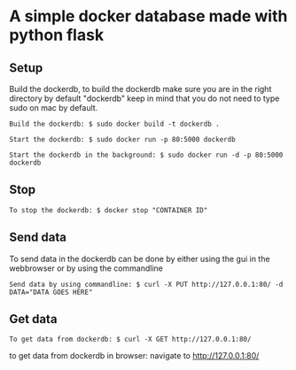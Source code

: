 # A simple docker database made with python flask

## Setup
Build the dockerdb, to build the dockerdb make sure you are in the right directory by default "dockerdb" keep in mind that you do not need to type sudo on mac by default.

    Build the dockerdb: $ sudo docker build -t dockerdb .

    Start the dockerdb: $ sudo docker run -p 80:5000 dockerdb

    Start the dockerdb in the background: $ sudo docker run -d -p 80:5000 dockerdb

## Stop
    To stop the dockerdb: $ docker stop "CONTAINER ID"

## Send data
To send data in the dockerdb can be done by either using the gui in the webbrowser or by using the commandline

    Send data by using commandline: $ curl -X PUT http://127.0.0.1:80/ -d DATA="DATA GOES HERE"
## Get data
    To get data from dockerdb: $ curl -X GET http://127.0.0.1:80/

to get data from dockerdb in browser: navigate to http://127.0.0.1:80/
